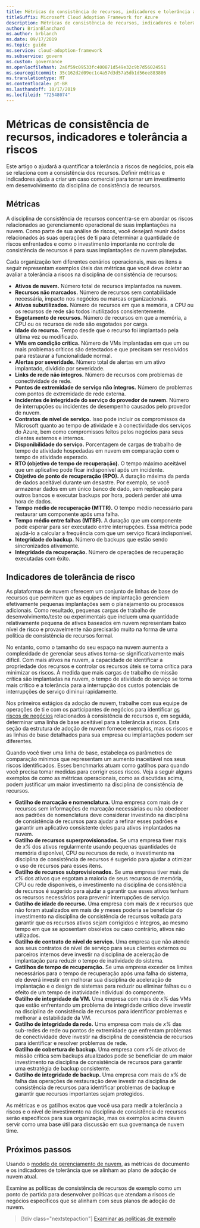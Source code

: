 ```yaml
---
title: Métricas de consistência de recursos, indicadores e tolerância a riscos
titleSuffix: Microsoft Cloud Adoption Framework for Azure
description: Métricas de consistência de recursos, indicadores e tolerância a riscos
author: BrianBlanchard
ms.author: brblanch
ms.date: 09/17/2019
ms.topic: guide
ms.service: cloud-adoption-framework
ms.subservice: govern
ms.custom: governance
ms.openlocfilehash: 2a6f59c09533fc400871d549e32c9b7d56024551
ms.sourcegitcommit: 35c162d2d09ec1c4a57d3d57a5db1d56ee883806
ms.translationtype: MT
ms.contentlocale: pt-BR
ms.lasthandoff: 10/17/2019
ms.locfileid: "72548074"
---
```

# <a name="resource-consistency-metrics-indicators-and-risk-tolerance"></a>Métricas de consistência de recursos, indicadores e tolerância a riscos

Este artigo o ajudará a quantificar a tolerância a riscos de negócios, pois ela se relaciona com a consistência dos recursos. Definir métricas e indicadores ajuda a criar um caso comercial para tornar um investimento em desenvolvimento da disciplina de consistência de recursos.

## <a name="metrics"></a>Métricas

A disciplina de consistência de recursos concentra-se em abordar os riscos relacionados ao gerenciamento operacional de suas implantações na nuvem. Como parte de sua análise de riscos, você desejará reunir dados relacionados às suas operações de ti para determinar a quantidade de riscos enfrentados e como o investimento importante no controle de consistência de recursos é para suas implantações de nuvem planejadas.

Cada organização tem diferentes cenários operacionais, mas os itens a seguir representam exemplos úteis das métricas que você deve coletar ao avaliar a tolerância a riscos na disciplina de consistência de recursos:

- **Ativos de nuvem.** Número total de recursos implantados na nuvem.
- **Recursos não marcados.** Número de recursos sem contabilidade necessária, impacto nos negócios ou marcas organizacionais.
- **Ativos subutilizados.** Número de recursos em que a memória, a CPU ou os recursos de rede são todos inutilizados consistentemente.
- **Esgotamento de recursos.** Número de recursos em que a memória, a CPU ou os recursos de rede são esgotados por carga.
- **Idade do recurso.** Tempo desde que o recurso foi implantado pela última vez ou modificado.
- **VMs em condição crítica.** Número de VMs implantadas em que um ou mais problemas críticos são detectados e que precisam ser resolvidos para restaurar a funcionalidade normal.
- **Alertas por severidade.** Número total de alertas em um ativo implantado, dividido por severidade.
- **Links de rede não íntegros.** Número de recursos com problemas de conectividade de rede.
- **Pontos de extremidade de serviço não íntegros.** Número de problemas com pontos de extremidade de rede externa.
- **Incidentes de integridade do serviço do provedor de nuvem.** Número de interrupções ou incidentes de desempenho causados pelo provedor de nuvem.
- **Contratos de nível de serviço.** Isso pode incluir os compromissos da Microsoft quanto ao tempo de atividade e à conectividade dos serviços do Azure, bem como compromissos feitos pelos negócios para seus clientes externos e internos.
- **Disponibilidade do serviço.** Porcentagem de cargas de trabalho de tempo de atividade hospedadas em nuvem em comparação com o tempo de atividade esperado.
- **RTO (objetivo de tempo de recuperação).** O tempo máximo aceitável que um aplicativo pode ficar indisponível após um incidente.
- **Objetivo de ponto de recuperação (RPO).** A duração máxima da perda de dados aceitável durante um desastre. Por exemplo, se você armazenar dados em um único banco de dado, sem replicação para outros bancos e executar backups por hora, poderá perder até uma hora de dados.
- **Tempo médio de recuperação (MTTR).** O tempo médio necessário para restaurar um componente após uma falha.
- **Tempo médio entre falhas (MTBF).** A duração que um componente pode esperar para ser executado entre interrupções. Essa métrica pode ajudá-lo a calcular a frequência com que um serviço ficará indisponível.
- **Integridade do backup.** Número de backups que estão sendo sincronizados ativamente.
- **Integridade da recuperação.** Número de operações de recuperação executadas com êxito.

## <a name="risk-tolerance-indicators"></a>Indicadores de tolerância de risco

As plataformas de nuvem oferecem um conjunto de linhas de base de recursos que permitem que as equipes de implantação gerenciem efetivamente pequenas implantações sem o planejamento ou processos adicionais. Como resultado, pequenas cargas de trabalho de desenvolvimento/teste ou experimentais que incluem uma quantidade relativamente pequena de ativos baseados em nuvem representam baixo nível de risco e provavelmente não precisarão muito na forma de uma política de consistência de recursos formal.

No entanto, como o tamanho do seu espaço na nuvem aumenta a complexidade de gerenciar seus ativos torna-se significativamente mais difícil. Com mais ativos na nuvem, a capacidade de identificar a propriedade dos recursos e controlar os recursos úteis se torna crítica para minimizar os riscos. À medida que mais cargas de trabalho de missão crítica são implantadas na nuvem, o tempo de atividade do serviço se torna mais crítico e a tolerância para a interrupção dos custos potenciais de interrupções de serviço diminui rapidamente.

Nos primeiros estágios da adoção de nuvem, trabalhe com sua equipe de operações de ti e com os participantes de negócios para identificar [os riscos de negócios](./business-risks.md) relacionados à consistência de recursos e, em seguida, determinar uma linha de base aceitável para a tolerância a riscos. Esta seção da estrutura de adoção de nuvem fornece exemplos, mas os riscos e as linhas de base detalhados para sua empresa ou implantações podem ser diferentes.

Quando você tiver uma linha de base, estabeleça os parâmetros de comparação mínimos que representam um aumento inaceitável nos seus riscos identificados. Esses benchmarks atuam como gatilhos para quando você precisa tomar medidas para corrigir esses riscos. Veja a seguir alguns exemplos de como as métricas operacionais, como as discutidas acima, podem justificar um maior investimento na disciplina de consistência de recursos.

- **Gatilho de marcação e nomenclatura.** Uma empresa com mais de _x_ recursos sem informações de marcação necessárias ou não obedecer aos padrões de nomenclatura deve considerar investindo na disciplina de consistência de recursos para ajudar a refinar esses padrões e garantir um aplicativo consistente deles para ativos implantados na nuvem.
- **Gatilho de recursos superprovisionados.** Se uma empresa tiver mais de _x%_ dos ativos regularmente usando pequenas quantidades de memória disponível, CPU ou recursos de rede, o investimento na disciplina de consistência de recursos é sugerido para ajudar a otimizar o uso de recursos para esses itens.
- **Gatilho de recursos subprovisionados.** Se uma empresa tiver mais de _x%_ dos ativos que esgotam a maioria de seus recursos de memória, CPU ou rede disponíveis, o investimento na disciplina de consistência de recursos é sugerido para ajudar a garantir que esses ativos tenham os recursos necessários para prevenir interrupções de serviço.
- **Gatilho de idade do recurso.** Uma empresa com mais de _x_ recursos que não foram atualizados em mais de _y_ meses poderia se beneficiar do investimento na disciplina de consistência de recursos voltada para garantir que os recursos ativos sejam corrigidos e íntegros, ao mesmo tempo em que se aposentam obsoletos ou caso contrário, ativos não utilizados.
- **Gatilho de contrato de nível de serviço.** Uma empresa que não atende aos seus contratos de nível de serviço para seus clientes externos ou parceiros internos deve investir na disciplina de aceleração de implantação para reduzir o tempo de inatividade do sistema.
- **Gatilhos de tempo de recuperação.** Se uma empresa exceder os limites necessários para o tempo de recuperação após uma falha do sistema, ele deverá investir em melhorar sua disciplina de aceleração de implantação e o design de sistemas para reduzir ou eliminar falhas ou o efeito de um tempo de inatividade individual do componente.
- **Gatilho de integridade da VM.** Uma empresa com mais de _x%_ das VMs que estão enfrentando um problema de integridade crítico deve investir na disciplina de consistência de recursos para identificar problemas e melhorar a estabilidade da VM.
- **Gatilho de integridade da rede.** Uma empresa com mais de _x%_ das sub-redes de rede ou pontos de extremidade que enfrentam problemas de conectividade deve investir na disciplina de consistência de recursos para identificar e resolver problemas de rede.
- **Gatilho de cobertura de backup.** Uma empresa com _x%_ de ativos de missão crítica sem backups atualizados pode se beneficiar de um maior investimento na disciplina de consistência de recursos para garantir uma estratégia de backup consistente.
- **Gatilho de integridade de backup.** Uma empresa com mais de _x%_ de falha das operações de restauração deve investir na disciplina de consistência de recursos para identificar problemas de backup e garantir que recursos importantes sejam protegidos.

As métricas e os gatilhos exatos que você usa para medir a tolerância a riscos e o nível de investimento na disciplina de consistência de recursos serão específicos para sua organização, mas os exemplos acima devem servir como uma base útil para discussão em sua governança de nuvem time.

## <a name="next-steps"></a>Próximos passos

Usando o [modelo de gerenciamento de nuvem](./template.md), as métricas de documento e os indicadores de tolerância que se alinham ao plano de adoção de nuvem atual.

Examine as políticas de consistência de recursos de exemplo como um ponto de partida para desenvolver políticas que atendam a riscos de negócios específicos que se alinham com seus planos de adoção de nuvem.

> [!div class="nextstepaction"]
> [Examinar as políticas de exemplo](./policy-statements.md)
